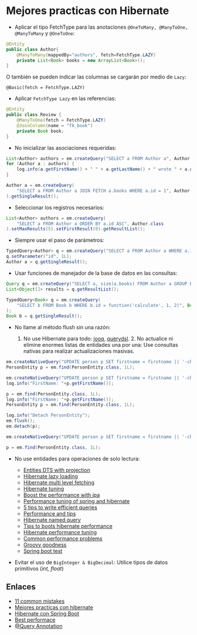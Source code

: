 # Mejores practicas con Hibernate

- Aplicar el tipo FetchType para las anotaciones `@OneToMany, @ManyToOne, @ManyToMany` y `@OneToOne`:

```java
@Entity
public class Author{
    @ManyToMany(mappedBy="authors", fetch=FetchType.LAZY)
    private List<Book> books = new ArrayList<Book>();
}
```

O también se pueden indicar las columnas se cargarán por medio de `Lazy`:

`@Basic(fetch = FetchType.LAZY)`

- Aplicar `FetchType Lazy` en las referencias:

```java
@Entity
public class Review {
    @ManyToOne(fetch = FetchType.LAZY)
    @JoinColumn(name = "fk_book")
    private Book book;
}
```

- No inicializar las asociaciones requeridas:

```java
List<Author> authors = em.createQuery("SELECT a FROM Author a", Author.class).getResultList();
for (Author a : authors) {
    log.info(a.getFirstName() + " " + a.getLastName() + " wrote " + a.getBooks().size() + " books.");
}

Author a = em.createQuery(
    "SELECT a FROM Author a JOIN FETCH a.books WHERE a.id = 1", Author.class
).getSingleResult();
```

- Seleccionar los registros necesarios:

```java
List<Author> authors = em.createQuery(
    "SELECT a FROM Author a ORDER BY a.id ASC", Author.class
).setMaxResults(5).setFirstResult(0).getResultList();
```

- Siempre usar el paso de parámetros:

```java
TypedQuery<Author> q = em.createQuery("SELECT a FROM Author a WHERE a.id = :id", Author.class);
q.setParameter("id", 1L);
Author a = q.getSingleResult();
```

- Usar funciones de manejador de la base de datos en las consultas:

```java
Query q = em.createQuery("SELECT a, size(a.books) FROM Author a GROUP BY a.id");
List<Object[]> results = q.getResultList();

TypedQuery<Book> q = em.createQuery(
    "SELECT b FROM Book b WHERE b.id = function('calculate', 1, 2)", Book.class
);
Book b = q.getSingleResult();
```

- No llame al método flush sin una razón:

  1. No use Hibernate para todo: [jooq](https://www.jooq.org/), [querydsl](http://www.querydsl.com/). 2. No actualice ni elimine enormes listas de entidades una por una: Use consultas nativas para realizar actualizaciones masivas.

```java
em.createNativeQuery("UPDATE person p SET firstname = firstname || '-changed'").executeUpdate();
PersonEntity p = em.find(PersonEntity.class, 1L);

em.createNativeQuery("UPDATE person p SET firstname = firstname || '-changed'").executeUpdate();
log.info("FirstName: "+p.getFirstName());

p = em.find(PersonEntity.class, 1L);
log.info("FirstName: "+p.getFirstName());
PersonEntity p = em.find(PersonEntity.class, 1L);

log.info("Detach PersonEntity");
em.flush();
em.detach(p);

em.createNativeQuery("UPDATE person p SET firstname = firstname || '-changed'").executeUpdate();

p = em.find(PersonEntity.class, 1L);
```

- No use entidades para operaciones de solo lectura:

  - [Entities DTS with projection](https://thoughts-on-java.org/entities-dtos-use-projection/)
  - [Hibernate lazy loading](https://medium.com/free-code-camp/hibernate-deep-dive-relations-lazy-loading-n-1-problem-common-mistakes-aff1fa390446)
  - [Hibernate multi level fetching](https://vladmihalcea.com/hibernate-facts-multi-level-fetching/)
  - [Hibernate tuning](https://www.infoq.com/articles/hibernate_tuning/)
  - [Boost the performance with jpa](https://blog.ippon.tech/boost-the-performance-of-your-spring-data-jpa-application/)
  - [Performance tuning of spring and hibernate](https://www.javacodegeeks.com/2014/06/performance-tuning-of-springhibernate-applications.html)
  - [5 tips to write efficient queries](https://thoughts-on-java.org/5-tips-write-efficient-queries-jpa-hibernate/)
  - [Performance and tips](http://www.laliluna.de/articles/java-persistence-hibernate/performance-tips-hibernate-java-persistence.html)
  - [Hibernate named query](https://www.baeldung.com/hibernate-named-query)
  - [Tips to boots hibernate performance](https://thoughts-on-java.org/tips-to-boost-your-hibernate-performance/)
  - [Hibernate performance tuning](https://dzone.com/articles/hibernate-performance-tuning)
  - [Common performance problems](https://www.baeldung.com/hibernate-common-performance-problems-in-logs)
  - [Groovy goodness](https://mrhaki.blogspot.com/2012/06/groovy-goodness-revisited-getting-sum.html)
  - [Spring boot test](https://reflectoring.io/spring-boot-web-controller-test/)

- Evitar el uso de `BigInteger & BigDecimal`: Utilice tipos de datos primitivos (_int, float_)

## Enlaces

- [11 common mistakes](https://thoughts-on-java.org/common-hibernate-mistakes-cripple-performance/)
- [Mejores practicas con hibernate](https://dzone.com/articles/50-best-performance-practices-for-hibernate-5-amp)
- [Hibernate con Spring Boot](https://github.com/AnghelLeonard/Hibernate-SpringBoot)
- [Best performace](https://blog.ippon.tech/boost-the-performance-of-your-spring-data-jpa-application/)
- [@Query Annotation](https://thoughts-on-java.org/spring-data-jpa-query-annotation/)
